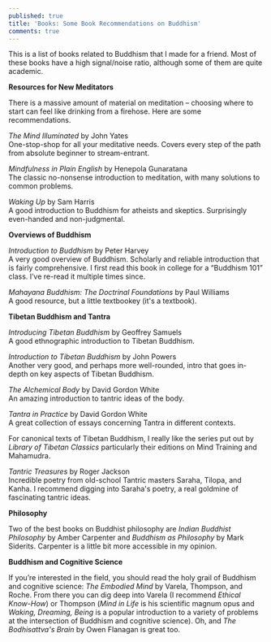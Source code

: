 ```yaml
---
published: true
title: 'Books: Some Book Recommendations on Buddhism'
comments: true
---
```


This is a list of books related to Buddhism that I made for a friend. Most of these books have a high signal/noise ratio, although some of them are quite academic.

**Resources for New Meditators**

There is a massive amount of material on meditation – choosing where to start can feel like drinking from a firehose. Here are some recommendations.

_The Mind Illuminated_ by John Yates  
One-stop-shop for all your meditative needs. Covers every step of the path from absolute beginner to stream-entrant.

_Mindfulness in Plain English_ by Henepola Gunaratana  
The classic no-nonsense introduction to meditation, with many solutions to common problems.

_Waking Up_ by Sam Harris  
A good introduction to Buddhism for atheists and skeptics. Surprisingly even-handed and non-judgmental.

**Overviews of Buddhism**

_Introduction to Buddhism_ by Peter Harvey  
A very good overview of Buddhism. Scholarly and reliable introduction that is fairly comprehensive. I first read this book in college for a “Buddhism 101” class. I’ve re-read it multiple times since.

_Mahayana Buddhism: The Doctrinal Foundations_ by Paul Williams  
A good resource, but a little textbookey (it's a textbook).

**Tibetan Buddhism and Tantra**

_Introducing Tibetan Buddhism_ by Geoffrey Samuels  
A good ethnographic introduction to Tibetan Buddhism.

_Introduction to Tibetan Buddhism_ by John Powers  
Another very good, and perhaps more well-rounded, intro that goes in-depth on key aspects of Tibetan Buddhism.

_The Alchemical Body_ by David Gordon White  
An amazing introduction to tantric ideas of the body. 

_Tantra in Practice_ by David Gordon White  
A great collection of essays concerning Tantra in different contexts.

For canonical texts of Tibetan Buddhism, I really like the series put out by _Library of Tibetan Classics_ particularly their editions on Mind Training and Mahamudra.

_Tantric Treasures_ by Roger Jackson  
Incredible poetry from old-school Tantric masters Saraha, Tilopa, and Kanha. I recommend digging into Saraha's poetry, a real goldmine of fascinating tantric ideas.

**Philosophy**

Two of the best books on Buddhist philosophy are _Indian Buddhist Philosophy_ by Amber Carpenter and _Buddhism as Philosophy_ by Mark Siderits. Carpenter is a little bit more accessible in my opinion.

**Buddhism and Cognitive Science**

If you’re interested in the field, you should read the holy grail of Buddhism and cognitive science: _The Embodied Mind_ by Varela, Thompson, and Roche. From there you can dig deep into Varela (I recommend _Ethical Know-How_) or Thompson (_Mind in Life_ is his scientific magnum opus and _Waking, Dreaming, Being_ is a popular introduction to a variety of problems at the intersection of Buddhism and cognitive science). Oh, and _The Bodhisattva's Brain_ by Owen Flanagan is great too.
